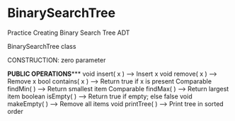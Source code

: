 # BinarySearchTree
Practice Creating Binary Search Tree ADT

BinarySearchTree class

CONSTRUCTION: zero parameter

******************PUBLIC OPERATIONS*********************
void insert( x )       --> Insert x
void remove( x )       --> Remove x
bool contains( x )     --> Return true if x is present
Comparable findMin( )  --> Return smallest item
Comparable findMax( )  --> Return largest item
boolean isEmpty( )     --> Return true if empty; else false
void makeEmpty( )      --> Remove all items
void printTree( )      --> Print tree in sorted order

